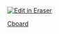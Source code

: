 <p><a target="_blank" href="https://app.eraser.io/workspace/d3yJhopaXI02qmOvw51k" id="edit-in-eraser-github-link"><img alt="Edit in Eraser" src="https://firebasestorage.googleapis.com/v0/b/second-petal-295822.appspot.com/o/images%2Fgithub%2FOpen%20in%20Eraser.svg?alt=media&amp;token=968381c8-a7e7-472a-8ed6-4a6626da5501"></a></p>

[﻿Cboard](https://app.eraser.io/workspace/gwm29RUpml5dJkjyAxxM) 


<!--- Eraser file: https://app.eraser.io/workspace/d3yJhopaXI02qmOvw51k --->